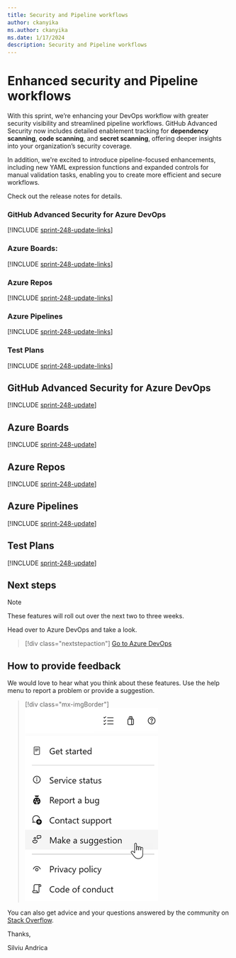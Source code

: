 ```yaml
---
title: Security and Pipeline workflows
author: ckanyika
ms.author: ckanyika
ms.date: 1/17/2024
description: Security and Pipeline workflows
---
```

# Enhanced security and Pipeline workflows

With this sprint, we’re enhancing your DevOps workflow with greater security visibility and streamlined pipeline workflows. GitHub Advanced Security now includes detailed enablement tracking for **dependency scanning**, **code scanning**, and **secret scanning**, offering deeper insights into your organization’s security coverage. 

In addition,  we're excited to introduce pipeline-focused enhancements, including new YAML expression functions and expanded controls for manual validation tasks, enabling you to create more efficient and secure workflows.

Check out the release notes for details.

### GitHub Advanced Security for Azure DevOps

[!INCLUDE [sprint-248-update-links](includes/ghazdo/sprint-248-update-links.md)]

### Azure Boards:

[!INCLUDE [sprint-248-update-links](includes/boards/sprint-248-update-links.md)]

### Azure Repos

[!INCLUDE [sprint-248-update-links](includes/repos/sprint-248-update-links.md)]

### Azure Pipelines

[!INCLUDE [sprint-248-update-links](includes/pipelines/sprint-248-update-links.md)]

### Test Plans

[!INCLUDE [sprint-248-update-links](includes/testplans/sprint-248-update-links.md)]

## GitHub Advanced Security for Azure DevOps

[!INCLUDE [sprint-248-update](includes/ghazdo/sprint-248-update.md)]

## Azure Boards

[!INCLUDE [sprint-248-update](includes/boards/sprint-248-update.md)]

## Azure Repos

[!INCLUDE [sprint-248-update](includes/repos/sprint-248-update.md)]

## Azure Pipelines

[!INCLUDE [sprint-248-update](includes/pipelines/sprint-248-update.md)]

## Test Plans

[!INCLUDE [sprint-248-update](includes/testplans/sprint-248-update.md)]

## Next steps

> [!NOTE]
> These features will roll out over the next two to three weeks.

Head over to Azure DevOps and take a look.

> [!div class="nextstepaction"] 
> [Go to Azure DevOps](https://go.microsoft.com/fwlink/?LinkId=307137&campaign=o~msft~docs~product-vsts~release-notes)

## How to provide feedback

We would love to hear what you think about these features. Use the help menu to report a problem or provide a suggestion.

> [!div class="mx-imgBorder"] 
> ![Make a suggestion](../media/make-a-suggestion.png)

You can also get advice and your questions answered by the community on [Stack Overflow](https://stackoverflow.com/questions/tagged/azure-devops).

Thanks,

Silviu Andrica
